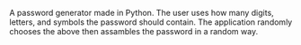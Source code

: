 A password generator made in Python.
The user uses how many digits, letters, and symbols the password should contain.
The application randomly chooses the above then assambles the password in a random way.
